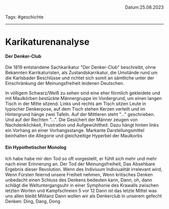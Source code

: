 <p align="right">Datum:25.08.2023</p>

Tags: #geschichte 

---

# Karikaturenanalyse
#### Der Denker-Club
Die 1819 entstandene Sachkarikatur "Der Denker-Club" beschreibt, ohne Bekannten Karrikaturisten, als Zustandskarrikatur, die Umstände rund um die Karlsbader Beschlüsse und richtet sich somit an sämtliche unter der Einschränkung der Meinungsfreiheit leidenen Deutschen.

In völligem Schwarz/Weiß zu sehen sind eine eher förmlich gekleidete und mit Maulkörben bestückte Männergruppe  im Vordergrund, um einen langen Tisch in der Mitte sitzend. Links und rechts am Tisch sitzen Leute in typischer Denkerpose, auf dem Tisch stehen Kerzen verteilt und im Hintergrund hänge zwei Tafeln. Auf der Mittleren steht "…" geschrieben. Und auf der Rechten "…". Die Gesichert der Männer zeugen von Nachdenklichkeit, Frustration und Aufgewühltheit. Dazu hängt hinten links ein Vorhang an einer Vorhangsstange. 
Markante Darstellungsmittel beinhalten die Allegorie und gleichzeitige Hyperbel der Maulkorbs 

#### Ein Hypothetischer Monolog
Ich habe habe mir den Tod so oft vorgestellt,
er fühlt sich mehr und mehr nach einer Erinnerung an.
Der Tod der Meinungsfreiheit,
Das Absehbare Ergebnis dieser Revolution.
Wenn des Indiviuum Indiviualität irrelevant wird,
Wenn Fürsten feiernd unsere Freiheit nehmen,
Wenn kritisches Denken unbedacht einen Schluss des Denkens bedeuten kann,
Dann, oh, dann schlägt die Weltuntergangsuhr in einer Symphonie des Krawalls 
zwischen letzten Worten und Kampfschreien
5 vor 12
Dann ist das letzte Mittel was uns allen bleibt Militanz
Dann wollen wir als Denkerclub in unserem gefecht Denken:
Ding, Dang, Dong